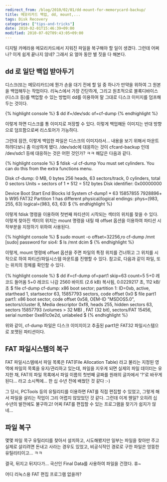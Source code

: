```yaml
---
redirect_from: /blog/2010/02/01/dd-mount-for-memorycard-backup/
title: 메모리카드 백업, dd, mount,...
tags: Disk Recovery
categories: ["tips-and-tricks"]
date: 2010-02-01T15:46:39+09:00
modified: 2010-07-02T09:43:05+09:00
---
```

디지털 카메라용 메모리카드에서 지워진 파일을 복구해야 할 일이 생겼다.
그런데 어쩌나? 이게 쉽게 끝나지 않네? 그래서 요 얼마 동안 별 짓을 다
해본다.

## dd 로 일단 백업 받아두기

디스크(또는 메모리카드)에 뭔가 손을 대기 전에 할 일 중 하나가 만약을
위하여 그 원본을 백업해두는 작업이다. 리눅스에서 가장 간단하게, 그리고
원초적으로 블록디바이스(디스크 등)를 백업할 수 있는 방법이 dd를 이용하여
말 그대로 디스크 이미지를 덤프해 두는 것이다.

{% highlight console %}
$ dd if=/dev/sdc of=cf-dump
{% endhighlight %}

이렇게 하면 디스크를 통 이미지로 저장할 수 있다. 이렇게 백업해둔 이미지는
반대 방향으로 덤프함으로써 리스토어가 가능하다.

그런데 잠깐, 이렇게 백업한 파일은 디스크의 이미지라서... 내용을 보기
위해서 마운트하려다보니 좀 이상하게 됐다. /dev/sdc에 대응하는 것이
cfcard-backup 인데 /dev/sdc1 등에 대응하는 것은 어떤 것인가? ㅋㅋ
해답은 다음과 같다.

{% highlight console %}
$ fdisk -ul cf-dump
You must set cylinders.
You can do this from the extra functions menu.
    
Disk cf-dump: 0 MB, 0 bytes
256 heads, 63 sectors/track, 0 cylinders, total 0 sectors
Units = sectors of 1 * 512 = 512 bytes
Disk identifier: 0x00000000

Device Boot Start End Blocks Id System
cf-dump1 * 63 15857855 7928896+ b W95 FAT32
Partition 1 has different physical/logical endings:
     phys=(983, 255, 63) logical=(983, 63, 63)
$
{% endhighlight %}

이렇게 fdisk 명령을 이용하여 첫번째 파티션이 시작되는 섹터의 위치를 찾을
수 있다. 이렇게 찾아진 섹터의 위치는 mount 명령을 내릴 때 offset 옵션을
이용하여 파티션 시작부분을 지정하기 위하여 사용된다.

{% highlight console %}
$ sudo mount -o offset=32256,ro cf-dump /mnt
[sudo] password for sio4: 
$ ls /mnt
dcim
$
{% endhighlight %}

이렇게, mount 명령에 offset 옵션을 주면 파일의 특정 위치를 건너뛰고 그
위치를 시작으로 하여 파티션/파일시스템 마운트를 진행할 수 있다. 참고로,
다음과 같이 파일, 또는 위치의 정체를 확인할 수 있다.

{% highlight console %}
$ dd if=cf-dump of=part1 skip=63 count=5
5+0 레코드 들어옴
5+0 레코드 나감
2560 바이트 (2.6 kB) 복사됨, 0.0229217 초, 112 kB/초
$ file cf-dump
cf-dump: x86 boot sector; partition 1: ID=0xb, active, starthead 1, startsector 63, 15857793 sectors, code offset 0x0
$ file part1 
part1: x86 boot sector, code offset 0x58, OEM-ID "MSDOS5.0", sectors/cluster 8, Media descriptor 0xf8, heads 255, hidden sectors 63, sectors 15857793 (volumes > 32 MB) , FAT (32 bit), sectors/FAT 15456, serial number 0xe81c0e2d, unlabeled
$
{% endhighlight %}

위와 같이, cf-dump 파일은 디스크 이미지이고 추출된 part1은 FAT32
파일시스템으로 포맷된 파티션이다.

## FAT 파일시스템의 복구

FAT 파일시스템에서 파일 목록은 FAT(File Allocation Table) 라고 불리는
지정된 영역에 파일의 목록을 유지/관리하고 있는데, 파일을 지우게 되면
실제의 파일 데이터는 유지한 채, FAT의 파일 목록에서 파일 이름의 첫번째
글짜를 원래의 글자에서 '?'로 바꾸게 된다... 라고 소시쩍에... 한 십 수년
전에 배웠던 것 같다 :-)

그 당시, PCTools 등의 유틸리티를 이용하면 FAT를 직접 편집할 수 있었고,
그렇게 해서 파일을 살리는 작업이 그리 어렵지 않았었던 것 같다. 그런데
이게 웬일? 오히려 십 수년의 발전에도 불구하고! 어찌 FAT를 편집할 수 있는
프로그램을 찾기가 쉽지가 않네...

## 파일 복구

몇몇 파일 목구 유틸리티를 찾아서 설치하고, 시도해봤지만 일부는 파일을
찾아만 주고 실제로 살리려면 돈내고 사라는 경우도 있었고, 비공식적인
경로로 구한 파일은 엉뚱한 유틸리티이고... ㅋㅋ

결국, 뒤지고 뒤지다가... 국산인 Final Data를 사용하여 파일을 건졌다. 휴~

어디 리눅스용 FAT 편집 프로그램 없을까?

